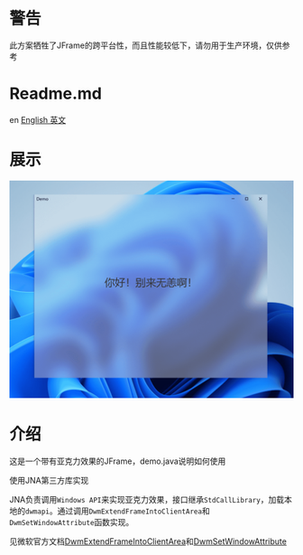 # 警告
此方案牺牲了JFrame的跨平台性，而且性能较低下，请勿用于生产环境，仅供参考

# Readme.md
en [English 英文](README.en.md)

# 展示
![](Pictures/demo.png)

# 介绍
这是一个带有亚克力效果的JFrame，demo.java说明如何使用

使用JNA第三方库实现

JNA负责调用`Windows API`来实现亚克力效果，接口继承`StdCallLibrary`，加载本地的`dwmapi`。通过调用`DwmExtendFrameIntoClientArea`和`DwmSetWindowAttribute`函数实现。

见微软官方文档[DwmExtendFrameIntoClientArea](https://learn.microsoft.com/zh-cn/windows/win32/api/dwmapi/nf-dwmapi-dwmextendframeintoclientarea)和[DwmSetWindowAttribute](https://learn.microsoft.com/zh-cn/windows/win32/api/dwmapi/nf-dwmapi-dwmsetwindowattribute)
